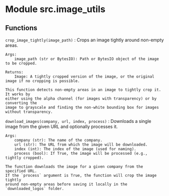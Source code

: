 Module src.image_utils
======================

Functions
---------

`crop_image_tightly(image_path)`
:   Crops an image tightly around non-empty areas.
    
    Args:
        image_path (str or BytesIO): Path or BytesIO object of the image to be cropped.
    
    Returns:
        Image: A tightly cropped version of the image, or the original image if no cropping is possible.
    
    This function detects non-empty areas in an image to tightly crop it. It works by 
    either using the alpha channel (for images with transparency) or by converting the 
    image to grayscale and finding the non-white bounding box for images without transparency.

`download_images(company, url, index, process)`
:   Downloads a single image from the given URL and optionally processes it.
    
    Args:
        company (str): The name of the company.
        url (str): The URL from which the image will be downloaded.
        index (int): The index of the image (used for naming).
        process (bool): If True, the image will be processed (e.g., tightly cropped).
    
    The function downloads the image for a given company from the specified URL.
    If the `process` argument is True, the function will crop the image tightly 
    around non-empty areas before saving it locally in the `downloaded_logos` folder.